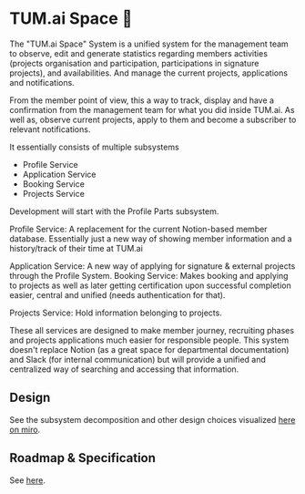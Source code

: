# TUM.ai Space 💫

The "TUM.ai Space" System is a unified system for the management team to observe, edit and generate statistics regarding members activities (projects organisation and participation, participations in signature projects), and availabilities. And manage the current projects, applications and notifications.

From the member point of view, this a way to track, display and have a confirmation from the management team for what you did inside TUM.ai. As well as, observe current projects, apply to them and become a subscriber to relevant notifications.

It essentially consists of multiple subsystems
- Profile Service
- Application Service
- Booking Service
- Projects Service

Development will start with the Profile Parts subsystem.

Profile Service: A replacement for the current Notion-based member database. Essentially just a new way of showing member information and a history/track of their time at TUM.ai

Application Service: A new way of applying for signature & external projects through the Profile System.
Booking Service: Makes booking and applying to projects as well as later getting certification upon successful completion easier, central and unified (needs authentication for that).

Projects Service: Hold information belonging to projects.

These all services are designed to make member journey, recruiting phases and projects applications much easier for responsible people. This system doesn't replace Notion (as a great space for departmental documentation) and Slack (for internal communication) but will provide a unified and centralized way of searching and accessing that information.

## Design
See the subsystem decomposition and other design choices visualized [here on miro](https://miro.com/app/board/uXjVPbuAg8o=/?share_link_id=654531643024).

## Roadmap & Specification
See [here](https://www.notion.so/tum-ai/Specification-Justification-Roadmap-5722022499ba4a6380f6667626af7595).
